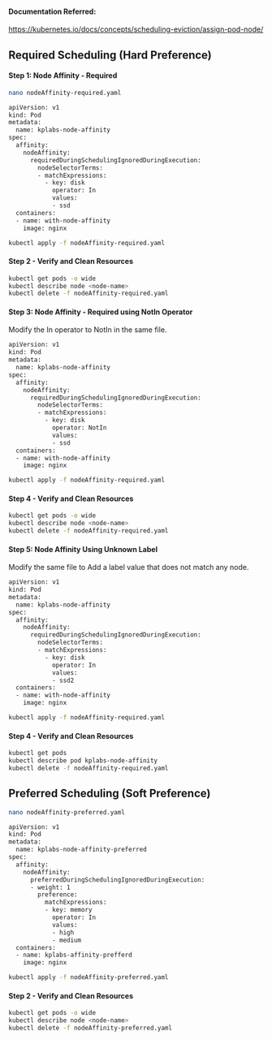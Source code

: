 #### Documentation Referred:

https://kubernetes.io/docs/concepts/scheduling-eviction/assign-pod-node/

## Required Scheduling (Hard Preference)

#### Step 1: Node Affinity - Required
```sh
nano nodeAffinity-required.yaml
```
```sh
apiVersion: v1
kind: Pod
metadata:
  name: kplabs-node-affinity
spec:
  affinity:
    nodeAffinity:
      requiredDuringSchedulingIgnoredDuringExecution:
        nodeSelectorTerms:
        - matchExpressions:
          - key: disk
            operator: In
            values:
            - ssd
  containers:
  - name: with-node-affinity
    image: nginx
```
```sh
kubectl apply -f nodeAffinity-required.yaml
```
#### Step 2 - Verify and Clean Resources
```sh
kubectl get pods -o wide
kubectl describe node <node-name>
kubectl delete -f nodeAffinity-required.yaml
```
#### Step 3: Node Affinity - Required using NotIn Operator

Modify the In operator to NotIn in the same file.

```sh
apiVersion: v1
kind: Pod
metadata:
  name: kplabs-node-affinity
spec:
  affinity:
    nodeAffinity:
      requiredDuringSchedulingIgnoredDuringExecution:
        nodeSelectorTerms:
        - matchExpressions:
          - key: disk
            operator: NotIn
            values:
            - ssd
  containers:
  - name: with-node-affinity
    image: nginx
```
```sh
kubectl apply -f nodeAffinity-required.yaml
```

#### Step 4 - Verify and Clean Resources
```sh
kubectl get pods -o wide
kubectl describe node <node-name>
kubectl delete -f nodeAffinity-required.yaml
```
#### Step 5: Node Affinity Using Unknown Label

Modify the same file to Add a label value that does not match any node.

```sh
apiVersion: v1
kind: Pod
metadata:
  name: kplabs-node-affinity
spec:
  affinity:
    nodeAffinity:
      requiredDuringSchedulingIgnoredDuringExecution:
        nodeSelectorTerms:
        - matchExpressions:
          - key: disk
            operator: In
            values:
            - ssd2
  containers:
  - name: with-node-affinity
    image: nginx
```
```sh
kubectl apply -f nodeAffinity-required.yaml
```

#### Step 4 - Verify and Clean Resources
```sh
kubectl get pods
kubectl describe pod kplabs-node-affinity
kubectl delete -f nodeAffinity-required.yaml
```

## Preferred Scheduling (Soft Preference)
```sh
nano nodeAffinity-preferred.yaml
```
```sh
apiVersion: v1
kind: Pod
metadata:
  name: kplabs-node-affinity-preferred
spec:
  affinity:
    nodeAffinity:
      preferredDuringSchedulingIgnoredDuringExecution:
      - weight: 1
        preference:
          matchExpressions:
          - key: memory
            operator: In
            values:
            - high
            - medium
  containers:
  - name: kplabs-affinity-prefferd
    image: nginx
```
```sh
kubectl apply -f nodeAffinity-preferred.yaml
```

#### Step 2 - Verify and Clean Resources
```sh
kubectl get pods -o wide
kubectl describe node <node-name>
kubectl delete -f nodeAffinity-preferred.yaml
```

